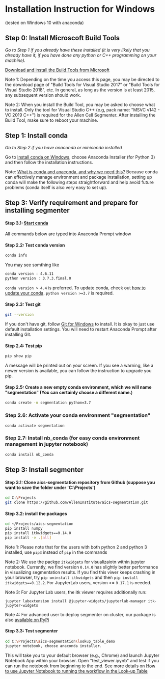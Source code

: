 # Installation Instruction for Windows 

(tested on Windows 10 with anaconda)


## Step 0: Install Microscoft Build Tools

*Go to Step 1 if you already have these installed (it is very likely that you already have it, if you have done any python or C++ programming on your machine).*


[Download and install the Build Tools from Microsoft](https://visualstudio.microsoft.com/visual-cpp-build-tools/)

Note 1: Depending on the time you access this page, you may be directed to the download page of "Build Tools for Visual Studio 2017" or "Build Tools for Visual Studio 2018", etc. In general, as long as the version is at least 2015, any subsequent version should work. 

Note 2: When you install the Build Tool, you may be asked to choose what to install. Only the tool for Visual Studio C++ (e.g, pack name: "MSVC v142 - VC 2019 C++") is required for the Allen Cell Segmenter. After installing the Build Tool, make sure to reboot your machine. 

## Step 1: Install conda

*Go to Step 2 if you have anaconda or miniconda installed*

Go to [Install conda on Windows](https://docs.conda.io/projects/conda/en/latest/user-guide/install/windows.html), choose Anaconda Installer (for Python 3) and then follow the installation instructions.

Note: [What is conda and anaconda, and why we need this?](conda_why.md) Because conda can effectively manage environment and package installation, setting up conda will make the following steps straightforward and help avoid future problems (conda itself is also very easy to set up).

## Step 3: Verify requirement and prepare for installing segmenter


#### Step 3.1: [Start conda](https://docs.conda.io/projects/conda/en/latest/user-guide/getting-started.html#starting-conda)

All commands below are typed into Anaconda Prompt window

#### Step 2.2: Test conda version

```bash
conda info
```

You may see somthing like
```bash
conda version : 4.6.11
python version : 3.7.3.final.0
```

`conda version > 4.4` is preferred. To update conda, check out [how to update your conda](https://www.anaconda.com/keeping-anaconda-date/). `python version >=3.7` is required.

#### Step 2.3: Test git

```bash 
git --version
```

If you don't have git, follow [Git for Windows](https://www.atlassian.com/git/tutorials/install-git#windows) to install. It is okay to just use default installation settings. You will need to restart Anaconda Prompt after installing Git.

#### Step 2.4: Test pip

```bash
pip show pip
```

A message will be printed out on your screen. If you see a warning, like a newer version is available, you can follow the instruction to upgrade you pip.

#### Step 2.5: Create a new empty conda environment, which we will name "segmentation" (You can certainly choose a different name.)

``` bash 
conda create -n segmentation python=3.7
```

### Step 2.6: Activate your conda environment "segmentation"

``` bash
conda activate segmentation
```

### Step 2.7: Install nb_conda (for easy conda environment management in jupyter notebook)

```bash
conda install nb_conda
```

## Step 3: Install segmenter

#### Step 3.1: Clone aics-segmentation repository from Github (suppose you want to save the folder under 'C:\Projects')

```bash
cd C:\Projects
git clone https://github.com/AllenInstitute/aics-segmentation.git
```


#### Step 3.2: install the packages

```bash
cd ~/Projects/aics-segmentation
pip install numpy
pip install itkwidgets==0.14.0
pip install -e .[all]
```

Note 1: Please note that for the users with both python 2 and python 3 installed, use `pip3` instead of `pip` in the commands

Note 2: We use the packge `itkwidgets` for visualizaiotn within jupyter notebook. Currently, we find version `0.14.0` has slightly better performance in visualizing segmentation results. If you find this viwer keeps crashing in your browser, try `pip uninstall itkwidgets` and then `pip install itkwidgets==0.12.2`. For JupyterLab users, version >= `0.17.1` is needed.

Note 3: For Jupyter Lab users, the itk viewer requires additionally run:

```
jupyter labextension install @jupyter-widgets/jupyterlab-manager itk-jupyter-widgets
```

Note 4: For advanced user to deploy segmenter on cluster, our package is also [available on PyPi](https://pypi.org/project/aicssegmentation/)

#### Step 3.3: Test segmenter

``` bash 
cd C:\Projects\aics-segmentation\lookup_table_demo
jupyter notebook, choose anaconda installer.
```

This will take you to your default browser (e.g., Chrome) and launch Jupyter Notebook App within your browser. Open "test_viewer.ipynb" and test if you can run the notebook from beginning to the end. See more details on [How to use Jupyter Notebook to running the workflow in the Look-up Table](../docs/jupyter_lookup_table.md)


